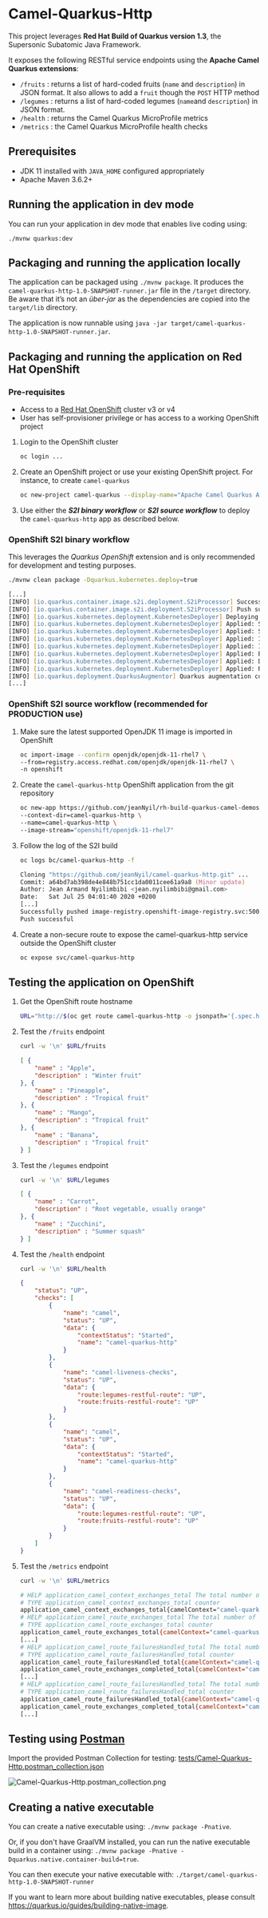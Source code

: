 # Camel-Quarkus-Http

This project leverages **Red Hat Build of Quarkus version 1.3**, the Supersonic Subatomic Java Framework.

It exposes the following RESTful service endpoints  using the **Apache Camel Quarkus extensions**: 
- `/fruits` : returns a list of hard-coded fruits (`name` and `description`) in JSON format. It also allows to add a `fruit` though the `POST` HTTP method
- `/legumes` : returns a list of hard-coded legumes (`name`and `description`) in JSON format.
- `/health` : returns the Camel Quarkus MicroProfile metrics 
- `/metrics` : the Camel Quarkus MicroProfile health checks

## Prerequisites
- JDK 11 installed with `JAVA_HOME` configured appropriately
- Apache Maven 3.6.2+

## Running the application in dev mode

You can run your application in dev mode that enables live coding using:
```
./mvnw quarkus:dev
```

## Packaging and running the application locally

The application can be packaged using `./mvnw package`.
It produces the `camel-quarkus-http-1.0-SNAPSHOT-runner.jar` file in the `/target` directory.
Be aware that it’s not an _über-jar_ as the dependencies are copied into the `target/lib` directory.

The application is now runnable using `java -jar target/camel-quarkus-http-1.0-SNAPSHOT-runner.jar`.

## Packaging and running the application on Red Hat OpenShift

### Pre-requisites
- Access to a [Red Hat OpenShift](https://access.redhat.com/documentation/en-us/openshift_container_platform) cluster v3 or v4
- User has self-provisioner privilege or has access to a working OpenShift project

1. Login to the OpenShift cluster
    ```zsh
    oc login ...
    ```
2. Create an OpenShift project or use your existing OpenShift project. For instance, to create `camel-quarkus`
    ```zsh
    oc new-project camel-quarkus --display-name="Apache Camel Quarkus Apps"
    ```
3. Use either the _**S2I binary workflow**_ or _**S2I source workflow**_ to deploy the `camel-quarkus-http` app as described below.

### OpenShift S2I binary workflow 

This leverages the _Quarkus OpenShift_ extension and is only recommended for development and testing purposes.

```zsh
./mvnw clean package -Dquarkus.kubernetes.deploy=true
```
```zsh
[...]
[INFO] [io.quarkus.container.image.s2i.deployment.S2iProcessor] Successfully pushed image-registry.openshift-image-registry.svc:5000/camel-quarkus/camel-quarkus-http@sha256:03fc80f93fc3d1e6d88123ac2e984fc207a314f2e6fe8483d8a2ec714ea6186a
[INFO] [io.quarkus.container.image.s2i.deployment.S2iProcessor] Push successful
[INFO] [io.quarkus.kubernetes.deployment.KubernetesDeployer] Deploying to openshift server: https://api.cluster-fc38.sandbox840.opentlc.com:6443/ in namespace: camel-quarkus.
[INFO] [io.quarkus.kubernetes.deployment.KubernetesDeployer] Applied: ServiceAccount camel-quarkus-http.
[INFO] [io.quarkus.kubernetes.deployment.KubernetesDeployer] Applied: Service camel-quarkus-http.
[INFO] [io.quarkus.kubernetes.deployment.KubernetesDeployer] Applied: ImageStream camel-quarkus-http.
[INFO] [io.quarkus.kubernetes.deployment.KubernetesDeployer] Applied: ImageStream openjdk-11-rhel7.
[INFO] [io.quarkus.kubernetes.deployment.KubernetesDeployer] Applied: BuildConfig camel-quarkus-http.
[INFO] [io.quarkus.kubernetes.deployment.KubernetesDeployer] Applied: DeploymentConfig camel-quarkus-http.
[INFO] [io.quarkus.kubernetes.deployment.KubernetesDeployer] Applied: Route camel-quarkus-http.
[INFO] [io.quarkus.deployment.QuarkusAugmentor] Quarkus augmentation completed in 80162ms
[...]
```

### OpenShift S2I source workflow (recommended for PRODUCTION use)

1. Make sure the latest supported OpenJDK 11 image is imported in OpenShift
    ```zsh
    oc import-image --confirm openjdk/openjdk-11-rhel7 \
    --from=registry.access.redhat.com/openjdk/openjdk-11-rhel7 \
    -n openshift
    ```
2. Create the `camel-quarkus-http` OpenShift application from the git repository
    ```zsh
    oc new-app https://github.com/jeanNyil/rh-build-quarkus-camel-demos.git \
    --context-dir=camel-quarkus-http \
    --name=camel-quarkus-http \
    --image-stream="openshift/openjdk-11-rhel7"
    ```
3. Follow the log of the S2I build
    ```zsh
    oc logs bc/camel-quarkus-http -f
    ```
    ```zsh
    Cloning "https://github.com/jeanNyil/camel-quarkus-http.git" ...
	Commit:	a64bd7ab398de4e848b751cc1da0011cee61a9a8 (Minor update)
	Author:	Jean Armand Nyilimbibi <jean.nyilimbibi@gmail.com>
	Date:	Sat Jul 25 04:01:40 2020 +0200
    [...]
    Successfully pushed image-registry.openshift-image-registry.svc:5000/camel-quarkus/camel-quarkus-http@sha256:87e8a529dab92c425d9aef86f716d6643d96552d6029eafd014f434becf78da2
    Push successful
    ```
4. Create a non-secure route to expose the camel-quarkus-http service outside the OpenShift cluster
    ```zsh
    oc expose svc/camel-quarkus-http
    ```

## Testing the application on OpenShift

1. Get the OpenShift route hostname
    ```zsh
    URL="http://$(oc get route camel-quarkus-http -o jsonpath='{.spec.host}')"
    ```
2. Test the `/fruits` endpoint
    ```zsh
    curl -w '\n' $URL/fruits
    ```
    ```json
    [ {
        "name" : "Apple",
        "description" : "Winter fruit"
    }, {
        "name" : "Pineapple",
        "description" : "Tropical fruit"
    }, {
        "name" : "Mango",
        "description" : "Tropical fruit"
    }, {
        "name" : "Banana",
        "description" : "Tropical fruit"
    } ]
    ```
3. Test the `/legumes` endpoint
    ```zsh
    curl -w '\n' $URL/legumes
    ```
    ```json
    [ {
        "name" : "Carrot",
        "description" : "Root vegetable, usually orange"
    }, {
        "name" : "Zucchini",
        "description" : "Summer squash"
    } ]
    ```
4. Test the `/health` endpoint
    ```zsh
    curl -w '\n' $URL/health
    ```
    ```json
    {
        "status": "UP",
        "checks": [
            {
                "name": "camel",
                "status": "UP",
                "data": {
                    "contextStatus": "Started",
                    "name": "camel-quarkus-http"
                }
            },
            {
                "name": "camel-liveness-checks",
                "status": "UP",
                "data": {
                    "route:legumes-restful-route": "UP",
                    "route:fruits-restful-route": "UP"
                }
            },
            {
                "name": "camel",
                "status": "UP",
                "data": {
                    "contextStatus": "Started",
                    "name": "camel-quarkus-http"
                }
            },
            {
                "name": "camel-readiness-checks",
                "status": "UP",
                "data": {
                    "route:legumes-restful-route": "UP",
                    "route:fruits-restful-route": "UP"
                }
            }
        ]
    }
    ```
5. Test the `/metrics` endpoint
    ```zsh
    curl -w '\n' $URL/metrics
    ```
    ```zsh
    # HELP application_camel_context_exchanges_total The total number of exchanges for a route or Camel Context
    # TYPE application_camel_context_exchanges_total counter
    application_camel_context_exchanges_total{camelContext="camel-quarkus-http"} 11.0
    # HELP application_camel_route_exchanges_total The total number of exchanges for a route or Camel Context
    # TYPE application_camel_route_exchanges_total counter
    application_camel_route_exchanges_total{camelContext="camel-quarkus-http",routeId="legumes-restful-route"} 4.0
    [...]
    # HELP application_camel_route_failuresHandled_total The total number of failures handled for a route or Camel Context
    # TYPE application_camel_route_failuresHandled_total counter
    application_camel_route_failuresHandled_total{camelContext="camel-quarkus-http",routeId="fruits-restful-route"} 0.0
    application_camel_route_exchanges_completed_total{camelContext="camel-quarkus-http",routeId="legumes-restful-route"} 4.0
    [...]
    # HELP application_camel_route_failuresHandled_total The total number of failures handled for a route or Camel Context
    # TYPE application_camel_route_failuresHandled_total counter
    application_camel_route_failuresHandled_total{camelContext="camel-quarkus-http",routeId="fruits-restful-route"} 0.0
    application_camel_route_exchanges_completed_total{camelContext="camel-quarkus-http",routeId="legumes-restful-route"} 4.0
    [...]
    ```

## Testing using [Postman](https://www.postman.com/)

Import the provided Postman Collection for testing: [tests/Camel-Quarkus-Http.postman_collection.json](./tests/Camel-Quarkus-Http.postman_collection.json) 

![Camel-Quarkus-Http.postman_collection.png](../_images/Camel-Quarkus-Http.postman_collection.png)

## Creating a native executable

You can create a native executable using: `./mvnw package -Pnative`.

Or, if you don't have GraalVM installed, you can run the native executable build in a container using: `./mvnw package -Pnative -Dquarkus.native.container-build=true`.

You can then execute your native executable with: `./target/camel-quarkus-http-1.0-SNAPSHOT-runner`

If you want to learn more about building native executables, please consult https://quarkus.io/guides/building-native-image.